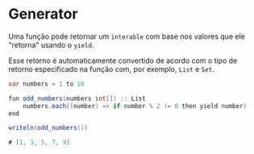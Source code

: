 # Generator

Uma função pode retornar um `interable` com base nos valores que ele "retorna" usando o `yield`.&#x20;

Esse retorno é automaticamente convertido de acordo com o tipo de retorno especificado na função com, por exemplo, `List` e `Set`.

```csharp
var numbers = 1 to 10

fun odd_numbers(numbers int[]) :: List
    numbers.each((number) => if number % 2 != 0 then yield number)
end

writeln(odd_numbers())

# [1, 3, 5, 7, 9]
```
